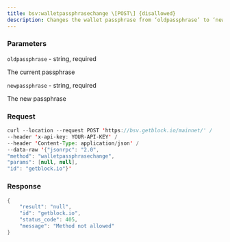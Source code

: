 ```yaml
---
title: bsv:walletpassphrasechange \[POST\] {disallowed}
description: Changes the wallet passphrase from ‘oldpassphrase’ to ‘newpassphrase’.
---
```


### Parameters


`oldpassphrase` - string, required

The current passphrase

`newpassphrase` - string, required

The new passphrase

### Request

``` java
curl --location --request POST 'https://bsv.getblock.io/mainnet/' / 
--header 'x-api-key: YOUR-API-KEY' / 
--header 'Content-Type: application/json' / 
--data-raw '{"jsonrpc": "2.0",
"method": "walletpassphrasechange",
"params": [null, null],
"id": "getblock.io"}'
```

###  Response

``` java
{
    "result": "null",
    "id": "getblock.io",
    "status_code": 405,
    "message": "Method not allowed"
}
```

